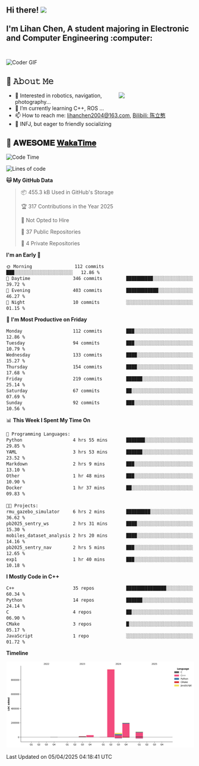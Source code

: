 <h2 align="left">
 <abc>
  <br>Hi there! <img src="https://user-images.githubusercontent.com/42378118/110234147-e3259600-7f4e-11eb-95be-0c4047144dea.gif" width="30"><br>
  <br> I'm Lihan Chen, A student majoring in Electronic and Computer Engineering :computer:<br>
  <br>
 </abc>
</h2>

<img align="center" src="https://media.giphy.com/media/SWoSkN6DxTszqIKEqv/giphy.gif" alt="Coder GIF" width="500">

## :book: 𝙰𝚋𝚘𝚞𝚝 𝙼𝚎

<img align="right" width="40%" src="https://github-readme-stats.vercel.app/api?username=LihanChen2004&show_icons=true&icon_color=CE1D2D&text_color=718096&bg_color=ffffff&hide_title=true" />

- 🌟 Interested in robotics, navigation, photography...
- 🌱 I’m currently learning C++, ROS ... 
- 📫 How to reach me: lihanchen2004@163.com, [Bilibili: 陈立憨](https://space.bilibili.com/170786212)
- 👯 INFJ, but eager to friendly socializing

## 📜 𝐀𝐖𝐄𝐒𝐎𝐌𝐄 [𝐖𝐚𝐤𝐚𝐓𝐢𝐦𝐞](https://github.com/anmol098/waka-readme-stats)

<!--START_SECTION:waka-->
![Code Time](http://img.shields.io/badge/Code%20Time-1%2C013%20hrs%2034%20mins-blue)

![Lines of code](https://img.shields.io/badge/From%20Hello%20World%20I%27ve%20Written-1.3%20million%20lines%20of%20code-blue)

**🐱 My GitHub Data** 

> 📦 455.3 kB Used in GitHub's Storage 
 > 
> 🏆 317 Contributions in the Year 2025
 > 
> 🚫 Not Opted to Hire
 > 
> 📜 37 Public Repositories 
 > 
> 🔑 4 Private Repositories 
 > 
**I'm an Early 🐤** 

```text
🌞 Morning                112 commits         ███░░░░░░░░░░░░░░░░░░░░░░   12.86 % 
🌆 Daytime                346 commits         ██████████░░░░░░░░░░░░░░░   39.72 % 
🌃 Evening                403 commits         ████████████░░░░░░░░░░░░░   46.27 % 
🌙 Night                  10 commits          ░░░░░░░░░░░░░░░░░░░░░░░░░   01.15 % 
```
📅 **I'm Most Productive on Friday** 

```text
Monday                   112 commits         ███░░░░░░░░░░░░░░░░░░░░░░   12.86 % 
Tuesday                  94 commits          ███░░░░░░░░░░░░░░░░░░░░░░   10.79 % 
Wednesday                133 commits         ████░░░░░░░░░░░░░░░░░░░░░   15.27 % 
Thursday                 154 commits         ████░░░░░░░░░░░░░░░░░░░░░   17.68 % 
Friday                   219 commits         ██████░░░░░░░░░░░░░░░░░░░   25.14 % 
Saturday                 67 commits          ██░░░░░░░░░░░░░░░░░░░░░░░   07.69 % 
Sunday                   92 commits          ███░░░░░░░░░░░░░░░░░░░░░░   10.56 % 
```


📊 **This Week I Spent My Time On** 

```text
💬 Programming Languages: 
Python                   4 hrs 55 mins       ███████░░░░░░░░░░░░░░░░░░   29.85 % 
YAML                     3 hrs 53 mins       ██████░░░░░░░░░░░░░░░░░░░   23.52 % 
Markdown                 2 hrs 9 mins        ███░░░░░░░░░░░░░░░░░░░░░░   13.10 % 
Other                    1 hr 48 mins        ███░░░░░░░░░░░░░░░░░░░░░░   10.90 % 
Docker                   1 hr 37 mins        ██░░░░░░░░░░░░░░░░░░░░░░░   09.83 % 

🐱‍💻 Projects: 
rmu_gazebo_simulator     6 hrs 2 mins        █████████░░░░░░░░░░░░░░░░   36.62 % 
pb2025_sentry_ws         2 hrs 31 mins       ████░░░░░░░░░░░░░░░░░░░░░   15.30 % 
mobiles_dataset_analysis 2 hrs 20 mins       ████░░░░░░░░░░░░░░░░░░░░░   14.16 % 
pb2025_sentry_nav        2 hrs 5 mins        ███░░░░░░░░░░░░░░░░░░░░░░   12.65 % 
exp1                     1 hr 40 mins        ███░░░░░░░░░░░░░░░░░░░░░░   10.18 % 
```

**I Mostly Code in C++** 

```text
C++                      35 repos            ███████████████░░░░░░░░░░   60.34 % 
Python                   14 repos            ██████░░░░░░░░░░░░░░░░░░░   24.14 % 
C                        4 repos             ██░░░░░░░░░░░░░░░░░░░░░░░   06.90 % 
CMake                    3 repos             █░░░░░░░░░░░░░░░░░░░░░░░░   05.17 % 
JavaScript               1 repo              ░░░░░░░░░░░░░░░░░░░░░░░░░   01.72 % 
```



**Timeline**

![Lines of Code chart](https://raw.githubusercontent.com/LihanChen2004/LihanChen2004/main/assets/bar_graph.png)


 Last Updated on 05/04/2025 04:18:41 UTC
<!--END_SECTION:waka-->

<!--
**LihanChen2004/LihanChen2004** is a ✨ _special_ ✨ repository because its `README.md` (this file) appears on your GitHub profile.

Here are some ideas to get you started:

- 🔭 I’m currently working on ...
- 🌱 I’m currently learning ...
- 👯 I’m looking to collaborate on ...
- 🤔 I’m looking for help with ...
- 💬 Ask me about ...
- 📫 How to reach me: ...
- 😄 Pronouns: ...
- ⚡ Fun fact: ...
-->
